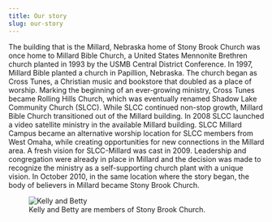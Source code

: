 ```yaml
---
title: Our story
slug: our-story
---
```

The building that is the Millard, Nebraska home of Stony Brook Church was once home to Millard Bible Church, a United States Mennonite Brethren church planted in 1993 by the USMB Central District Conference.
In 1997, Millard Bible planted a church in Papillion, Nebraska.
The church began as Cross Tunes, a Christian music and bookstore that doubled as a place of worship.
Marking the beginning of an ever-growing ministry, Cross Tunes became Rolling Hills Church, which was eventually renamed Shadow Lake Community Church (SLCC).
While SLCC continued non-stop growth, Millard Bible Church transitioned out of the Millard building.
In 2008 SLCC launched a video satellite ministry in the available Millard building.
SLCC Millard Campus became an alternative worship location for SLCC members from West Omaha, while creating opportunities for new connections in the Millard area.
A fresh vision for SLCC-Millard was cast in 2009.
Leadership and congregation were already in place in Millard and the decision was made to recognize the ministry as a self-supporting church plant with a unique vision.
In October 2010, in the same location where the story began, the body of believers in Millard became Stony Brook Church.

<figure>
  <img alt="Kelly and Betty" title="Kelly and Betty" src="/assets/uploads/kelly-betty-1.jpg" />
  <figcaption>Kelly and Betty are members of Stony Brook Church.</figcaption>
</figure>
